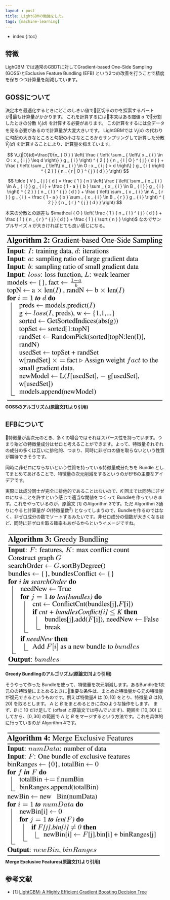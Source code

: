 ```yaml
---
layout : post
title: LightGBMの勉強をした。
tags: [machine-learning]
---
```


* index
{:toc}

## 特徴

LighGBM では通常のGBDTに対してGradient-based One-Side Sampling (GOSS)とExclusive Feature Bundling (EFB) という2つの改善を行うことで精度を保ちつつ計算量を削減しています。

## GOSSについて

決定木を最適化するときにどこのしきい値で区切るのかを探索するパートが最も計算量がかかります。
これを計算するには本来はある閾値 $d$ で分割したときの分散 $V_{j}(d)$ を計算する必要があります。
この計算をするには全データを見る必要があるので計算量が大変大きいです。
LightGBMでは $V_{j}(d)$ の代わりに勾配の大きなところと勾配の小さなところからサンプリングして計算した分散 $\tilde{V}_{j}(d)$ を計算することにより、計算量を抑えています。

$$
V_{j|O}(d)=\frac{1}{n_ { O } } \left( \frac { \left( \sum _ { \left\{ x _ { i } \in O : x _ { i j } \leq d \right\} } g _ { i } \right) ^ { 2 } } { n _ { l | O } ^ { j } ( d ) } + \frac { \left( \sum _ { \left\{ x _ { i } \in O : x _ { i j } > d \right\} } g _ { i } \right) ^ { 2 } } { n _ { r | O } ^ { j } ( d ) } \right)
$$

$$
\tilde { V } _ { j } ( d ) = \frac { 1 } { n } \left( \frac { \left( \sum _ { x _ { i } \in A _ { l } } g _ { i } + \frac { 1 - a } { b } \sum _ { x _ { i } \in B _ { l } } g _ { i } \right) ^ { 2 } } { n _ { l } ^ { j } ( d ) } + \frac { \left( \sum _ { x _ { i } \in A _ { r } } g _ { i } + \frac { 1 - a } { b } \sum _ { x _ { i } \in B _ { r } } g _ { i } \right) ^ { 2 } } { n _ { r } ^ { j } ( d ) } \right)
$$

本来の分散との誤差も $\mathcal { O } \left( \frac { 1 } { n _ { l } ^ { j } ( d ) } + \frac { 1 } { n _ { r } ^ { j } ( d ) } + \frac { 1 } { \sqrt { n } } \right)$ なのでサンプルサイズ $n$ が大きければとても良い感じになる。

![](/images/GOSS.png)
**GOSSのアルゴリズム(原論文[1]より引用)**

## EFBについて

特徴量が高次元のとき、多くの場合ではそれはスパース性を持っています。つまり殆どの特徴量成分はゼロと考えることができます。よって、特徴量それぞれの成分の多くは互いに排他的、つまり、同時に非ゼロの値を取らないという性質が期待できそうです。

同時に非ゼロにならないという性質を持っている特徴量成分たちを Bundle としてまとめてあげることで、特徴量の次元削減をするというのがEFBの主要なアイデアです。

実際には成分同士が完全に排他的であることはないので、$K$ 回までは同時に非ゼロになることを許すという感じで適当な閾値をつくって Bundleを作っていきます。これをやっているのが、原論文 [1] のAlgorithm 3です。ただ Algorithm 3通りにやると計算量が $O(\text{特徴量数}^2)$ となってしまうので、Bundleを作るのではなく、非ゼロ成分の数でソートするみたいです。非ゼロ成分の個数が大きくなるほど、同時に非ゼロを取る確率もあがるからというイメージですね。

![](/images/greedybundling.png)
**Greedy Bundlingのアルゴリズム(原論文[1]より引用)**

そうやって作った Bundleを使って、特徴量を次元削減します。あるBundleを1次元のの特徴量にまとめるときに重要な条件は、まとめた特徴量から元の特徴量が復元できるというものです。例えば特徴量$A$ は $[0,10)$ をとり、特徴量 $B$ は$[0,20)$ を取るとします。 $A$ と $B$ をまとめるときに次のような操作をします。 まず、$B$ に 10 だけ足して (offset と原論文では呼んでいます)、範囲を $[10,30)$ にしてから、$[0, 30]$ の範囲で $A$ と $B$ をマージするという方法です。これを具体的に行っているのが Algorithm 4です。


![](/images/mef.png)
**Merge Exclusive Features(原論文[1]より引用)**

## 参考文献

- [1] [LightGBM: A Highly Efficient Gradient Boosting Decision Tree](https://papers.nips.cc/paper/6907-lightgbm-a-highly-efficient-gradient-boosting-decision-tree)

